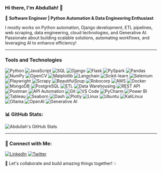 ### Hi there, I'm Abdullah! 👋

🚀 **Software Engineer | Python Automation & Data Engineering Enthusiast**

I mostly works on Python automation, Django development, ETL pipelines, web scraping, data engineering, cloud technologies, and Generative AI. Passionate about building scalable solutions, automating workflows, and leveraging AI to enhance efficiency!

---

### **Tools and Technologies**
![Python](https://img.shields.io/badge/-Python-3776AB?style=for-the-badge&logo=python&logoColor=white)
![JavaScript](https://img.shields.io/badge/-JavaScript-F7DF1E?style=for-the-badge&logo=javascript&logoColor=black)
![SQL](https://img.shields.io/badge/-SQL-4479A1?style=for-the-badge&logo=mysql&logoColor=white)
![Django](https://img.shields.io/badge/-Django-092E20?style=for-the-badge&logo=django&logoColor=white)
![Flask](https://img.shields.io/badge/-Flask-000000?style=for-the-badge&logo=flask&logoColor=white)
![PySpark](https://img.shields.io/badge/-PySpark-E25A1C?style=for-the-badge&logo=apache-spark&logoColor=white)
![Pandas](https://img.shields.io/badge/-Pandas-150458?style=for-the-badge&logo=pandas&logoColor=white)
![NumPy](https://img.shields.io/badge/-NumPy-013243?style=for-the-badge&logo=numpy&logoColor=white)
![OpenCV](https://img.shields.io/badge/-OpenCV-5C3EE8?style=for-the-badge&logo=opencv&logoColor=white)
![Matplotlib](https://img.shields.io/badge/-Matplotlib-003B57?style=for-the-badge&logo=matplotlib&logoColor=white)
![Langchain](https://img.shields.io/badge/-Langchain-000000?style=for-the-badge&logo=langchain&logoColor=white)
![Scikit-learn](https://img.shields.io/badge/-Scikit--learn-F7931E?style=for-the-badge&logo=scikit-learn&logoColor=white)
![Selenium](https://img.shields.io/badge/-Selenium-43B02A?style=for-the-badge&logo=selenium&logoColor=white)
![Playwright](https://img.shields.io/badge/-Playwright-2EAD33?style=for-the-badge&logo=microsoft&logoColor=white)
![Scrapy](https://img.shields.io/badge/-Scrapy-88AA44?style=for-the-badge&logo=scrapy&logoColor=white)
![BeautifulSoup](https://img.shields.io/badge/-BeautifulSoup-181717?style=for-the-badge&logo=python&logoColor=white)
![Robocorp](https://img.shields.io/badge/-Robocorp-0080A4?style=for-the-badge&logo=robocorp&logoColor=white)
![AWS](https://img.shields.io/badge/-AWS-232F3E?style=for-the-badge&logo=amazon-aws&logoColor=white)
![Docker](https://img.shields.io/badge/-Docker-2496ED?style=for-the-badge&logo=docker&logoColor=white)
![MongoDB](https://img.shields.io/badge/-MongoDB-47A248?style=for-the-badge&logo=mongodb&logoColor=white)
![PostgreSQL](https://img.shields.io/badge/-PostgreSQL-336791?style=for-the-badge&logo=postgresql&logoColor=white)
![ETL](https://img.shields.io/badge/-ETL-FFD700?style=for-the-badge&logo=apache-airflow&logoColor=black)
![Data Warehousing](https://img.shields.io/badge/-Data_Warehousing-00BFFF?style=for-the-badge&logo=python&logoColor=white)
![REST API](https://img.shields.io/badge/-REST%20API-25D366?style=for-the-badge&logo=swagger&logoColor=white)
![Postman](https://img.shields.io/badge/-Postman-FF6C37?style=for-the-badge&logo=postman&logoColor=white)
![API Automation](https://img.shields.io/badge/-API%20Automation-009688?style=for-the-badge&logo=api&logoColor=white)
![Git](https://img.shields.io/badge/-Git-F05032?style=for-the-badge&logo=git&logoColor=white)
![VS Code](https://img.shields.io/badge/-VS%20Code-007ACC?style=for-the-badge&logo=visual-studio-code&logoColor=white)
![PyCharm](https://img.shields.io/badge/-PyCharm-000000?style=for-the-badge&logo=pycharm&logoColor=white)
![Power BI](https://img.shields.io/badge/-Power%20BI-FFCD00?style=for-the-badge&logo=power-bi&logoColor=white)
![Tableau](https://img.shields.io/badge/-Tableau-E97627?style=for-the-badge&logo=tableau&logoColor=white)
![Seaborn](https://img.shields.io/badge/-Seaborn-FF6F00?style=for-the-badge&logo=seaborn&logoColor=white)
![Dash](https://img.shields.io/badge/-Dash-0085A1?style=for-the-badge&logo=plotly&logoColor=white)
![Plotly](https://img.shields.io/badge/-Plotly-3E7DE1?style=for-the-badge&logo=plotly&logoColor=white)
![Linux](https://img.shields.io/badge/-Linux-FCC624?style=for-the-badge&logo=linux&logoColor=black)
![Ubuntu](https://img.shields.io/badge/-Ubuntu-E95420?style=for-the-badge&logo=ubuntu&logoColor=white)
![KaliLinux](https://img.shields.io/badge/-KaliLinux-557C88?style=for-the-badge&logo=kali-linux&logoColor=white)
![Ollama](https://img.shields.io/badge/-Ollama-0098A6?style=for-the-badge&logo=ollama&logoColor=white)
![OpenAI](https://img.shields.io/badge/-OpenAI-8E8D8E?style=for-the-badge&logo=openai&logoColor=white)
![Generative AI](https://img.shields.io/badge/-Generative%20AI-9C2B7D?style=for-the-badge&logo=ai&logoColor=white)


### 📊 GitHub Stats:
![Abdullah's GitHub Stats](https://github-readme-stats.vercel.app/api?username=your-github-username&show_icons=true&theme=radical)

---

### 🔗 Connect with Me:
[![LinkedIn](https://img.shields.io/badge/-LinkedIn-0077B5?style=for-the-badge&logo=linkedin&logoColor=white)](https://www.linkedin.com/in/abdullah1shahid/)
[![Twitter](https://img.shields.io/badge/-Twitter-1DA1F2?style=for-the-badge&logo=twitter&logoColor=white)](https://twitter.com/abdullah1shhahid)

🚀 Let's collaborate and build amazing things together! 💡
